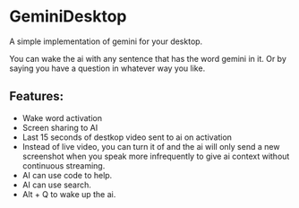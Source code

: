 # GeminiDesktop

A simple implementation of gemini for your desktop.

You can wake the ai with any sentence that has the word gemini in it.
Or by saying you have a question in whatever way you like.

## Features:
 - Wake word activation
 - Screen sharing to AI
 - Last 15 seconds of destkop video sent to ai on activation
 - Instead of live video, you can turn it of and the ai will only send a new screenshot when you speak more infrequently to give ai context without continuous streaming.
 - AI can use code to help.
 - AI can use search.
 - Alt + Q to wake up the ai.